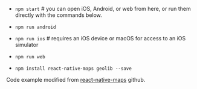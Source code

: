 - ```npm start``` # you can open iOS, Android, or web from here, or run them directly with the commands below.
- ```npm run android```
- ```npm run ios``` # requires an iOS device or macOS for access to an iOS simulator
- ```npm run web```

- ```npm install react-native-maps geolib --save```

Code example modified from [react-native-maps](https://github.com/react-native-maps/react-native-maps/issues/209#issuecomment-350907665) github.
